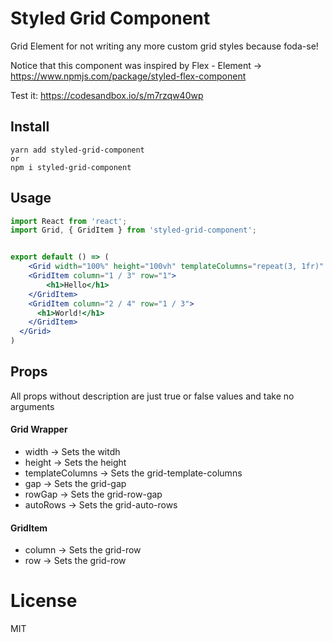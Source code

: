 # Styled Grid Component

Grid Element for not writing any more custom grid styles because foda-se!

Notice that this component was inspired by Flex - Element -> https://www.npmjs.com/package/styled-flex-component

Test it: https://codesandbox.io/s/m7rzqw40wp

## Install 

```
yarn add styled-grid-component
or
npm i styled-grid-component
```

## Usage

```jsx
import React from 'react';
import Grid, { GridItem } from 'styled-grid-component';


export default () => (
    <Grid width="100%" height="100vh" templateColumns="repeat(3, 1fr)" gap="10px" autoRows="minmax(100px, auto)">
    <GridItem column="1 / 3" row="1">
        <h1>Hello</h1>
    </GridItem>
    <GridItem column="2 / 4" row="1 / 3">
      <h1>World!</h1>
    </GridItem>
  </Grid>
)
```

## Props

All props without description are just true or false values and take no arguments
#### Grid Wrapper

* width -> Sets the witdh
* height -> Sets the height
* templateColumns -> Sets the grid-template-columns
* gap -> Sets the grid-gap
* rowGap -> Sets the grid-row-gap
* autoRows -> Sets the grid-auto-rows

#### GridItem

* column -> Sets the grid-row
* row -> Sets the grid-row

# License
MIT
